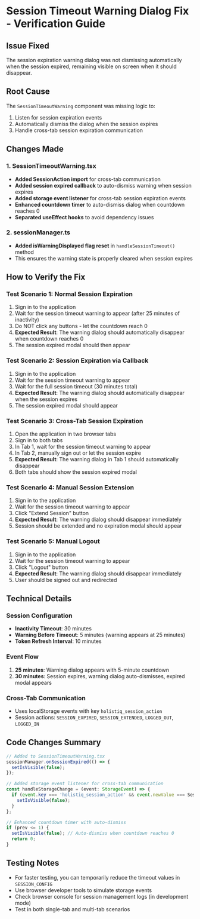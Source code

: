 # Session Timeout Warning Dialog Fix - Verification Guide

## Issue Fixed
The session expiration warning dialog was not dismissing automatically when the session expired, remaining visible on screen when it should disappear.

## Root Cause
The `SessionTimeoutWarning` component was missing logic to:
1. Listen for session expiration events
2. Automatically dismiss the dialog when the session expires
3. Handle cross-tab session expiration communication

## Changes Made

### 1. SessionTimeoutWarning.tsx
- **Added SessionAction import** for cross-tab communication
- **Added session expired callback** to auto-dismiss warning when session expires
- **Added storage event listener** for cross-tab session expiration events
- **Enhanced countdown timer** to auto-dismiss dialog when countdown reaches 0
- **Separated useEffect hooks** to avoid dependency issues

### 2. sessionManager.ts
- **Added isWarningDisplayed flag reset** in `handleSessionTimeout()` method
- This ensures the warning state is properly cleared when session expires

## How to Verify the Fix

### Test Scenario 1: Normal Session Expiration
1. Sign in to the application
2. Wait for the session timeout warning to appear (after 25 minutes of inactivity)
3. Do NOT click any buttons - let the countdown reach 0
4. **Expected Result**: The warning dialog should automatically disappear when countdown reaches 0
5. The session expired modal should then appear

### Test Scenario 2: Session Expiration via Callback
1. Sign in to the application
2. Wait for the session timeout warning to appear
3. Wait for the full session timeout (30 minutes total)
4. **Expected Result**: The warning dialog should automatically disappear when the session expires
5. The session expired modal should appear

### Test Scenario 3: Cross-Tab Session Expiration
1. Open the application in two browser tabs
2. Sign in to both tabs
3. In Tab 1, wait for the session timeout warning to appear
4. In Tab 2, manually sign out or let the session expire
5. **Expected Result**: The warning dialog in Tab 1 should automatically disappear
6. Both tabs should show the session expired modal

### Test Scenario 4: Manual Session Extension
1. Sign in to the application
2. Wait for the session timeout warning to appear
3. Click "Extend Session" button
4. **Expected Result**: The warning dialog should disappear immediately
5. Session should be extended and no expiration modal should appear

### Test Scenario 5: Manual Logout
1. Sign in to the application
2. Wait for the session timeout warning to appear
3. Click "Logout" button
4. **Expected Result**: The warning dialog should disappear immediately
5. User should be signed out and redirected

## Technical Details

### Session Configuration
- **Inactivity Timeout**: 30 minutes
- **Warning Before Timeout**: 5 minutes (warning appears at 25 minutes)
- **Token Refresh Interval**: 10 minutes

### Event Flow
1. **25 minutes**: Warning dialog appears with 5-minute countdown
2. **30 minutes**: Session expires, warning dialog auto-dismisses, expired modal appears

### Cross-Tab Communication
- Uses localStorage events with key `holistiq_session_action`
- Session actions: `SESSION_EXPIRED`, `SESSION_EXTENDED`, `LOGGED_OUT`, `LOGGED_IN`

## Code Changes Summary

```typescript
// Added to SessionTimeoutWarning.tsx
sessionManager.onSessionExpired(() => {
  setIsVisible(false);
});

// Added storage event listener for cross-tab communication
const handleStorageChange = (event: StorageEvent) => {
  if (event.key === 'holistiq_session_action' && event.newValue === SessionAction.SESSION_EXPIRED) {
    setIsVisible(false);
  }
};

// Enhanced countdown timer with auto-dismiss
if (prev <= 1) {
  setIsVisible(false); // Auto-dismiss when countdown reaches 0
  return 0;
}
```

## Testing Notes
- For faster testing, you can temporarily reduce the timeout values in `SESSION_CONFIG`
- Use browser developer tools to simulate storage events
- Check browser console for session management logs (in development mode)
- Test in both single-tab and multi-tab scenarios
